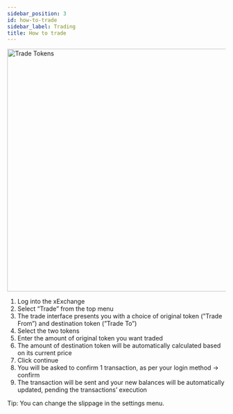 ```yaml
---
sidebar_position: 3
id: how-to-trade
sidebar_label: Trading
title: How to trade
---
```


<div style={{ textAlign: 'center' }}>
    <img src="/docs/how-to/trade-tokens.png" alt="Trade Tokens" width="560"/>
</div>

1. Log into the xExchange
2. Select “Trade” from the top menu
3. The trade interface presents you with a choice of original token (”Trade From”) and destination token (”Trade To”)
4. Select the two tokens
5. Enter the amount of original token you want traded
6. The amount of destination token will be automatically calculated based on its current price
7. Click continue
8. You will be asked to confirm 1 transaction, as per your login method -> confirm
9. The transaction will be sent and your new balances will be automatically updated, pending the transactions’ execution

Tip: You can change the slippage in the settings menu.
